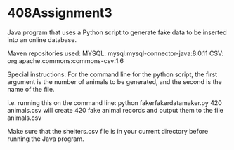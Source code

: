 # 408Assignment3
Java program that uses a Python script to generate fake data to be inserted into an online database.

Maven repositories used:
MYSQL: mysql:mysql-connector-java:8.0.11
CSV: org.apache.commons:commons-csv:1.6

Special instructions:
For the command line for the python script, the first argument is the number of animals to be generated, and the second is the name of the file.

i.e. running this on the command line:
python fakerfakerdatamaker.py 420 animals.csv
will create 420 fake animal records and output them to the file animals.csv

Make sure that the shelters.csv file is in your current directory before running the Java program.
